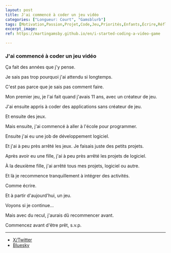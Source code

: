 ```yaml
---
layout: post
title: J'ai commencé à coder un jeu vidéo
categories: ["Longueur: Court", "Gamsblurb"]
tags: [Motivation,Passion,Projet,Code,Jeu,Priorités,Enfants,Écrire,Réflexion,Gamsblurb]
excerpt_image: 
ref: https://martingamsby.github.io/en/i-started-coding-a-video-game

---
```


### **J'ai commencé à coder un jeu vidéo**

Ça fait des années que j'y pense.

Je sais pas trop pourquoi j'ai attendu si longtemps.

C'est pas parce que je sais pas comment faire.

Mon premier jeu, je l'ai fait quand j'avais 11 ans, avec un créateur de jeu.

J'ai ensuite appris à coder des applications sans créateur de jeu.

Et ensuite des jeux.

Mais ensuite, j'ai commencé à aller à l'école pour programmer.

Ensuite j'ai eu une job de développement logiciel.

Et j'ai à peu près arrêté les jeux. Je faisais juste des petits projets.

Après avoir eu une fille, j'ai à peu près arrêté les projets de logiciel.

À la deuxième fille, j'ai arrêté tous mes projets, logiciel ou autre.

Et là je recommence tranquillement à intégrer des activités.

Comme écrire.

Et à partir d'aujourd'hui, un jeu.

Voyons si je continue...

Mais avec du recul, j'aurais dû recommencer avant.

Commencez avant d'être prêt, s.v.p.

---

- [X/Twitter](https://x.com/MartinGamsby/status/1851057797175062569)
- [Bluesky](https://bsky.app/profile/martin-gamsby.bsky.social/post/3l7melarzux2p)

